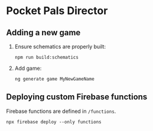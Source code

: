 # Pocket Pals Director

## Adding a new game

1.  Ensure schematics are properly built:

    ```
    npm run build:schematics
    ```

2.  Add game:

    ```
    ng generate game MyNewGameName
    ```

## Deploying custom Firebase functions

Firebase functions are defined in `/functions`.

```
npx firebase deploy --only functions
```
